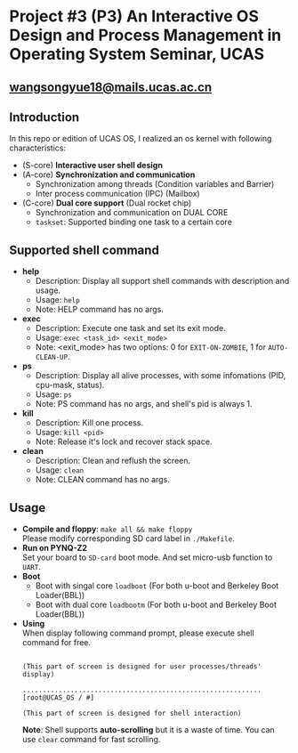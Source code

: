 # Project #3 (P3) An Interactive OS Design and Process Management in Operating System Seminar, UCAS
## wangsongyue18@mails.ucas.ac.cn
## Introduction
In this repo or edition of UCAS OS, I realized an os kernel with following characteristics:
* (S-core) **Interactive user shell design**
* (A-core) **Synchronization and communication**
    * Synchronization among threads (Condition variables and Barrier)
    * Inter process communication (IPC) (Mailbox)
* (C-core) **Dual core support** (Dual rocket chip)
    * Synchronization and communication on DUAL CORE
    * `taskset`: Supported binding one task to a certain core
## Supported shell command
* **help**
    * Description: Display all support shell commands with description and usage.
    * Usage: `help`
    * Note: HELP command has no args.
* **exec**
    * Description: Execute one task and set its exit mode.
    * Usage: `exec <task_id> <exit_mode>`
    * Note: <exit_mode> has two options: 0 for `EXIT-ON-ZOMBIE`, 1 for `AUTO-CLEAN-UP`.
* **ps**
    * Description: Display all alive processes, with some infomations (PID, cpu-mask, status).
    * Usage: `ps`
    * Note: PS command has no args, and shell's pid is always 1.
* **kill**
    * Description: Kill one process.
    * Usage: `kill <pid>`
    * Note: Release it's lock and recover stack space.
* **clean**
    * Description: Clean and reflush the screen.
    * Usage: `clean`
    * Note: CLEAN command has no args.
## Usage
* **Compile and floppy**: `make all && make floppy`\
    Please modify corresponding SD card label in `./Makefile`.
* **Run on PYNQ-Z2**\
    Set your board to `SD-card` boot mode. And set micro-usb function to `UART`.
* **Boot**
    * Boot with singal core `loadboot` (For both u-boot and Berkeley Boot Loader(BBL))
    * Boot with dual core `loadbootm` (For both u-boot and Berkeley Boot Loader(BBL))
* **Using**\
    When display following command prompt, please execute shell command for free.
    ```
    
    (This part of screen is designed for user processes/threads' display)

    ............................................................
    [root@UCAS_OS / #] 

    (This part of screen is designed for shell interaction)

    ```
    **Note**: Shell supports **auto-scrolling** but it is a waste of time. You can use `clear` command for fast scrolling.